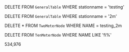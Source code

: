 DELETE FROM  `GeneralTable` WHERE  stationname = 'testing'

DELETE FROM  `GeneralTable` WHERE  stationname = '2m'

DELETE * FROM `TwoMeterNode` WHERE NAME = testing_2m

DELETE  FROM `TenMeterNode` WHERE NAME LIKE 'fi%'


534,976
